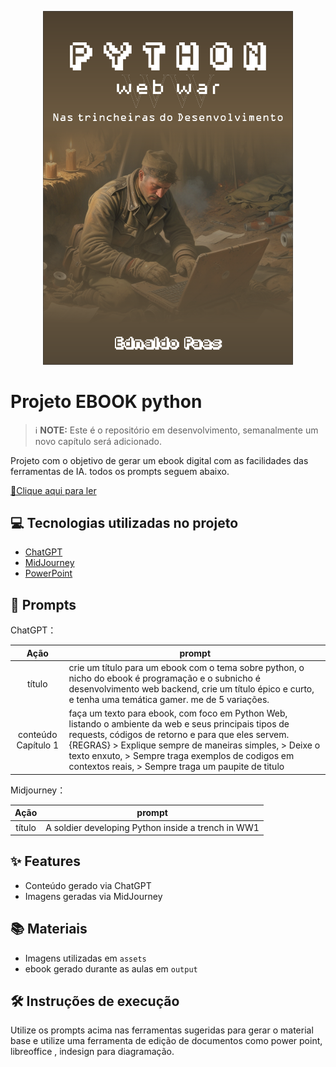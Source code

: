 <p align="center">
<img 
    src="./assets/cover.png"
    width="400"  
/>
</p>

# Projeto EBOOK python


 > ℹ️ **NOTE:** Este é o repositório em desenvolvimento, semanalmente um novo capítulo será adicionado.

Projeto com o objetivo de gerar um ebook digital com as facilidades das ferramentas de IA. todos os prompts seguem abaixo.

<a href="https://github.com/kuruminpz/Projeto-EBOOK-python---Ednaldo-Paes/blob/main/output/ebook%20-%20Python%20Web%20War%20-%20Nas%20Trincheiras%20do%20Desenvolvimento%20%5BCap%201%5D.pdf" title="View PDF now"> 📕Clique aqui para ler</a>

## 💻 Tecnologias utilizadas no projeto

- [ChatGPT](https://chat.openai.com/) 
- [MidJourney](https://www.midjourney.com/app/)
- [PowerPoint](https://www.microsoft.com/en/microsoft-365/powerpoint)

## 🧠 Prompts


ChatGPT：

|   Ação   | prompt                                                                                                                                                                                                                                                                         |
| :------: | ------------------------------------------------------------------------------------------------------------------------------------------------------------------------------------------------------------------------------------------------------------------------------ |
|  título  | crie um título para um ebook com o tema sobre python, o nicho do ebook é programação e o subnicho é desenvolvimento web backend, crie um título épico e curto, e tenha uma temática gamer. me de 5 variações.                                                        |
| conteúdo Capítulo 1| faça um texto para ebook, com foco em Python Web, listando o ambiente da web e seus principais tipos de requests, códigos de retorno e para que eles servem. {REGRAS} > Explique sempre de maneiras simples, > Deixe o texto enxuto, > Sempre traga exemplos de codigos em contextos reais, > Sempre traga um paupite de titulo |


Midjourney：

|  Ação  | prompt                                                                                 |
| :----: | -------------------------------------------------------------------------------------- |
| título | A soldier developing Python inside a trench in WW1 |

## ✨ Features

- Conteúdo gerado via ChatGPT
- Imagens geradas via MidJourney

## 📚 Materiais

- Imagens utilizadas em `assets`
- ebook gerado durante as aulas em `output`

## 🛠️ Instruções de execução

Utilize os prompts acima nas ferramentas sugeridas para gerar o material base e utilize uma ferramenta de edição de documentos como power point, libreoffice , indesign para diagramação.
